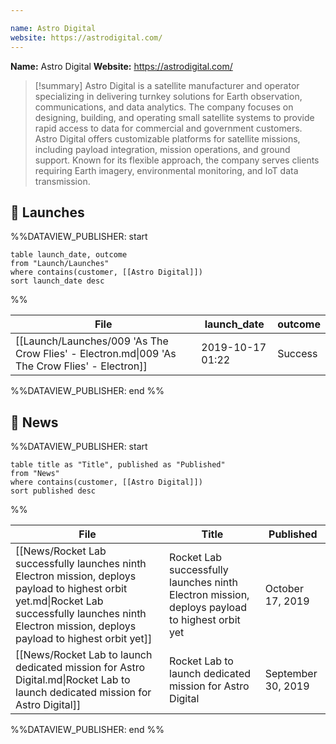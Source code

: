 ```yaml
---

name: Astro Digital
website: https://astrodigital.com/
---
```


**Name:** Astro Digital
**Website:** https://astrodigital.com/

>[!summary]
Astro Digital is a satellite manufacturer and operator specializing in delivering turnkey solutions for Earth observation, communications, and data analytics. The company focuses on designing, building, and operating small satellite systems to provide rapid access to data for commercial and government customers. Astro Digital offers customizable platforms for satellite missions, including payload integration, mission operations, and ground support. Known for its flexible approach, the company serves clients requiring Earth imagery, environmental monitoring, and IoT data transmission.

## 🚀 Launches
%%DATAVIEW_PUBLISHER: start
```
table launch_date, outcome
from "Launch/Launches"
where contains(customer, [[Astro Digital]])
sort launch_date desc
```
%%

| File                                                                                          | launch_date      | outcome |
| --------------------------------------------------------------------------------------------- | ---------------- | ------- |
| [[Launch/Launches/009 'As The Crow Flies' - Electron.md\|009 'As The Crow Flies' - Electron]] | 2019-10-17 01:22 | Success |

%%DATAVIEW_PUBLISHER: end %%

## 📰 News
%%DATAVIEW_PUBLISHER: start
```
table title as "Title", published as "Published"
from "News"
where contains(customer, [[Astro Digital]])
sort published desc
```
%%

| File                                                                                                                                                                                                     | Title                                                                                         | Published          |
| -------------------------------------------------------------------------------------------------------------------------------------------------------------------------------------------------------- | --------------------------------------------------------------------------------------------- | ------------------ |
| [[News/Rocket Lab successfully launches ninth Electron mission, deploys payload to highest orbit yet.md\|Rocket Lab successfully launches ninth Electron mission, deploys payload to highest orbit yet]] | Rocket Lab successfully launches ninth Electron mission, deploys payload to highest orbit yet | October 17, 2019   |
| [[News/Rocket Lab to launch dedicated mission for Astro Digital.md\|Rocket Lab to launch dedicated mission for Astro Digital]]                                                                           | Rocket Lab to launch dedicated mission for Astro Digital                                      | September 30, 2019 |

%%DATAVIEW_PUBLISHER: end %%